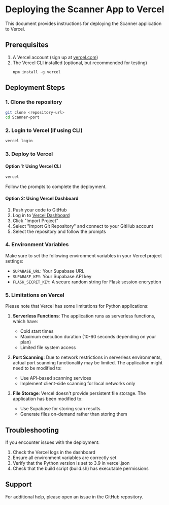 # Deploying the Scanner App to Vercel

This document provides instructions for deploying the Scanner application to Vercel.

## Prerequisites

1. A Vercel account (sign up at [vercel.com](https://vercel.com))
2. The Vercel CLI installed (optional, but recommended for testing)
   ```
   npm install -g vercel
   ```

## Deployment Steps

### 1. Clone the repository

```bash
git clone <repository-url>
cd Scanner-port
```

### 2. Login to Vercel (if using CLI)

```bash
vercel login
```

### 3. Deploy to Vercel

#### Option 1: Using Vercel CLI

```bash
vercel
```

Follow the prompts to complete the deployment.

#### Option 2: Using Vercel Dashboard

1. Push your code to GitHub
2. Log in to [Vercel Dashboard](https://vercel.com/dashboard)
3. Click "Import Project"
4. Select "Import Git Repository" and connect to your GitHub account
5. Select the repository and follow the prompts

### 4. Environment Variables

Make sure to set the following environment variables in your Vercel project settings:

- `SUPABASE_URL`: Your Supabase URL
- `SUPABASE_KEY`: Your Supabase API key
- `FLASK_SECRET_KEY`: A secure random string for Flask session encryption

### 5. Limitations on Vercel

Please note that Vercel has some limitations for Python applications:

1. **Serverless Functions**: The application runs as serverless functions, which have:
   - Cold start times
   - Maximum execution duration (10-60 seconds depending on your plan)
   - Limited file system access

2. **Port Scanning**: Due to network restrictions in serverless environments, actual port scanning functionality may be limited. The application might need to be modified to:
   - Use API-based scanning services
   - Implement client-side scanning for local networks only

3. **File Storage**: Vercel doesn't provide persistent file storage. The application has been modified to:
   - Use Supabase for storing scan results
   - Generate files on-demand rather than storing them

## Troubleshooting

If you encounter issues with the deployment:

1. Check the Vercel logs in the dashboard
2. Ensure all environment variables are correctly set
3. Verify that the Python version is set to 3.9 in vercel.json
4. Check that the build script (build.sh) has executable permissions

## Support

For additional help, please open an issue in the GitHub repository. 